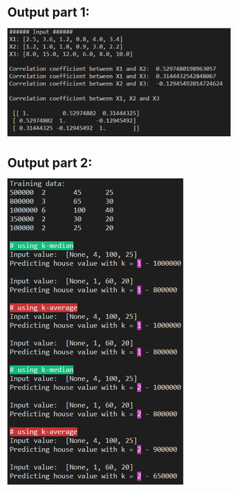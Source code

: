 <h1>Output part 1:</h1>
<img src="https://github.com/Henkolicious/Machine-Learning/blob/master/Assignment%201/output%20_part1.PNG" />

<h1>Output part 2:</h1>
<img src="https://github.com/Henkolicious/Machine-Learning/blob/master/Assignment%201/output%20_part2.PNG" />